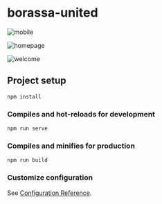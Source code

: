 # borassa-united

![mobile](https://user-images.githubusercontent.com/87791480/158983347-e4a09ead-9ea3-45d9-b339-7c172287b65e.JPG)


![homepage](https://user-images.githubusercontent.com/87791480/158983432-f4a65d99-f650-403c-aa99-393cbabeee1f.JPG)


![welcome](https://user-images.githubusercontent.com/87791480/158983476-7b310180-bf72-441e-bb34-7e228a8f4007.JPG)

## Project setup
```
npm install
```

### Compiles and hot-reloads for development
```
npm run serve
```

### Compiles and minifies for production
```
npm run build
```

### Customize configuration
See [Configuration Reference](https://cli.vuejs.org/config/).
